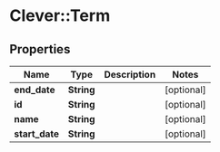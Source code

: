 # Clever::Term

## Properties
Name | Type | Description | Notes
------------ | ------------- | ------------- | -------------
**end_date** | **String** |  | [optional] 
**id** | **String** |  | [optional] 
**name** | **String** |  | [optional] 
**start_date** | **String** |  | [optional] 


